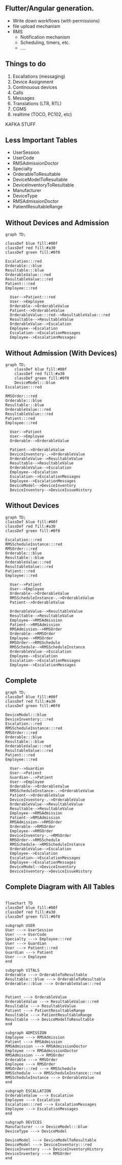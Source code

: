 ## Flutter/Angular generation.

- Write down workflows (with permissions)
- file upload mechanism
- RMS
  - Notification mechanism
  - Scheduling, timers, etc.
  - ....

## Things to do

1. Escallations (messaging)
1. Device Assignment
1. Continouous devices
1. Calls
1. Messages
1. Translations (LTR, RTL)
1. CGMS
1. realtime (TOCO, PC102, etc)

KAFKA STUFF

## Less Important Tables

- UserSession
- UserCode
- RMSAdmissionDoctor
- Specialty
- OrderableToResultable
- DeviceModelToResultable
- DeviceInventoryToResultable
- Manufacturer
- DeviceType
- RMSAdmissionDoctor
- PatientResultableRange

## Without Devices and Admission

```mermaid
graph TD;

classDef blue fill:#00f
classDef red fill:#a30
classDef green fill:#0f0

Escalation:::red
Orderable:::blue
Resultable:::blue
OrderableValue:::red
ResultableValue:::red
Patient:::red
Employee:::red

  User-->Patient:::red
  User-->Employee
  Orderable-->OrderableValue
  Patient-->OrderableValue
  OrderableValue:::red-->ResultableValue:::red
  Resultable-->ResultableValue
  OrderableValue-->Escalation
  Employee-->Escalation
  Escalation-->EscalationMessages
  Employee-->EscalationMessages

```

## Without Admission (With Devices)

```mermaid
graph TD;
    classDef blue fill:#00f
    classDef red fill:#a30
    classDef green fill:#0f0
    DeviceModel:::blue
Escalation:::red

RMSOrder:::red
Orderable:::blue
Resultable:::blue
OrderableValue:::red
ResultableValue:::red
Patient:::red
Employee:::red

  User-->Patient
  User-->Employee
  Orderable-->OrderableValue

  Patient-->OrderableValue
  DeviceInventory-.->OrderableValue
  OrderableValue-->ResultableValue
  Resultable-->ResultableValue
  OrderableValue-->Escalation
  Employee-->Escalation
  Escalation-->EscalationMessages
  Employee-->EscalationMessages
  DeviceModel-->DeviceInventory
  DeviceInventory-->DeviceIssueHistory
```

## Without Devices

```mermaid
graph TD;
classDef blue fill:#00f
classDef red fill:#a30
classDef green fill:#0f0

Escalation:::red
RMSScheduleInstance:::red
RMSOrder:::red
Orderable:::blue
Resultable:::blue
OrderableValue:::red
ResultableValue:::red
Patient:::red
Employee:::red

  User-->Patient
  User-->Employee
  Orderable-->OrderableValue
  RMSScheduleInstance-.->OrderableValue
  Patient-->OrderableValue

  OrderableValue-->ResultableValue
  Resultable-->ResultableValue
  Employee-->RMSAdmission
  Patient-->RMSAdmission
  RMSAdmission-->RMSOrder
  Orderable-->RMSOrder
  Employee-->RMSOrder
  RMSOrder-->RMSSchedule
  RMSSchedule-->RMSScheduleInstance
  OrderableValue-->Escalation
  Employee-->Escalation
  Escalation-->EscalationMessages
  Employee-->EscalationMessages

```

## Complete

```mermaid
graph TD;
classDef blue fill:#00f
classDef red fill:#a30
classDef green fill:#0f0

DeviceModel:::blue
DeviceInventory:::red
Escalation:::red
RMSScheduleInstance:::red
RMSOrder:::red
Orderable:::blue
Resultable:::blue
OrderableValue:::red
ResultableValue:::red
Patient:::red
Employee:::red

  User-->Guardian
  User-->Patient
  Guardian-.->Patient
  User-->Employee
  Orderable-->OrderableValue
  RMSScheduleInstance-.->OrderableValue
  Patient-->OrderableValue
  DeviceInventory-.->OrderableValue
  OrderableValue-->ResultableValue
  Resultable-->ResultableValue
  Employee-->RMSAdmission
  Patient-->RMSAdmission
  RMSAdmission-->RMSOrder
  Orderable-->RMSOrder
  Employee-->RMSOrder
  DeviceInventory-.->RMSOrder
  RMSOrder-->RMSSchedule
  RMSSchedule-->RMSScheduleInstance
  OrderableValue-->Escalation
  Employee-->Escalation
  Escalation-->EscalationMessages
  Employee-->EscalationMessages
  DeviceModel-->DeviceInventory
  DeviceInventory-->DeviceIssueHistory
```

## Complete Diagram with All Tables

```mermaid

flowchart TD
classDef blue fill:#00f
classDef red fill:#a30
classDef green fill:#0f0

subgraph USER
User ---> UserSession
User ---> UserCode
Specialty ---> Employee:::red
User ---> Guardian
User ---> Patient:::red
Guardian ---> Patient
User ---> Employee
end

subgraph VITALS
Orderable ---> OrderableToResultable
Resultable:::blue ---> OrderableToResultable
Orderable:::blue ---> OrderableValue:::red


Patient ---> OrderableValue
OrderableValue ---> ResultableValue:::red
Resultable ---> ResultableValue
Patient ---> PatientResultableRange
Resultable ---> PatientResultableRange
Resultable ---> DeviceModelToResultable
end

subgraph ADMISSION
Employee ---> RMSAdmission
Patient ---> RMSAdmission
RMSAdmission ---> RMSAdmissionDoctor
Employee ---> RMSAdmissionDoctor
RMSAdmission ---> RMSOrder
Orderable ---> RMSOrder
Employee ---> RMSOrder
RMSOrder:::red ---> RMSSchedule
RMSSchedule ---> RMSScheduleInstance:::red
RMSScheduleInstance ---> OrderableValue
end

subgraph ESCALLATION
OrderableValue ---> Escalation
Employee ---> Escalation
Escalation:::red ---> EscalationMessages
Employee ---> EscalationMessages
end

subgraph DEVICES
Manufacturer ---> DeviceModel:::blue
DeviceType ---> DeviceModel

DeviceModel ---> DeviceModelToResultable
DeviceModel ---> DeviceInventory:::red
DeviceInventory ---> DeviceInventoryHistory
DeviceInventory ---> RMSOrder
end
```

